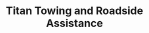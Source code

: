 ---
title: "Titan Towing and Roadside Assistance"
url: /los-banos/titan-towing-and-roadside-assistance/
shop: shop
---